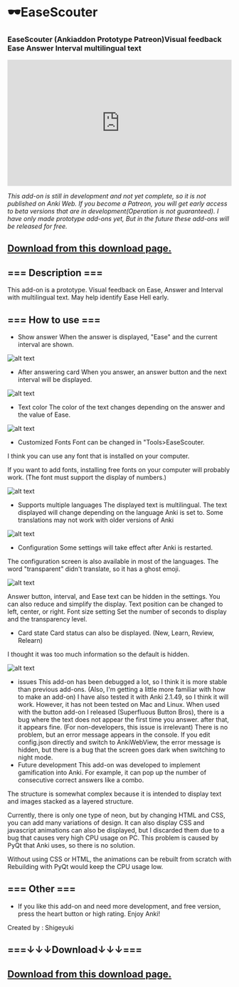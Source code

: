 # 🕶️EaseScouter
### EaseScouter (Ankiaddon Prototype Patreon)Visual feedback Ease Answer Interval multilingual text



<iframe src="https://www.youtube.com/embed/rB9JgY0JHHQ" frameborder="0" allow="accelerometer; autoplay; clipboard-write; encrypted-media; gyroscope; picture-in-picture" allowfullscreen style="aspect-ratio: 16/9; width: 100%;"></iframe>


 *This add-on is still in development and not yet complete, so it is not published on Anki Web. If you become a Patreon, you will get early access to beta versions that are in development(Operation is not guaranteed).  I have only made prototype add-ons yet, But in the future these add-ons will be released for free.* 

## [Download from this download page.](https://www.patreon.com/posts/easescouter-add-84313838?utm_medium=clipboard_copy&utm_source=copyLink&utm_campaign=postshare_creator&utm_content=join_link)

## === Description ===
This add-on is a prototype. Visual feedback on Ease, Answer and Interval with multilingual text. May help identify Ease Hell early.

## === How to use ===
- Show answer
When the answer is displayed, "Ease" and the current interval are shown.

![alt text](images/easescouter/image00.png)

- After answering card
When you answer, an answer button and the next interval will be displayed.

![alt text](images/easescouter/image01.png)

- Text color
The color of the text changes depending on the answer and the value of Ease.

![alt text](images/easescouter/image02.png)

- Customized Fonts
Font can be changed in "Tools>EaseScouter.

I think you can use any font that is installed on your computer.

If you want to add fonts, installing free fonts on your computer will probably work. (The font must support the display of numbers.)

![alt text](images/easescouter/image03.png)


- Supports multiple languages
The displayed text is multilingual. The text displayed will change depending on the language Anki is set to. Some translations may not work with older versions of Anki

![alt text](images/easescouter/image04.png)

- Configuration
Some settings will take effect after Anki is restarted.

The configuration screen is also available in most of the languages. The word "transparent" didn't translate, so it has a ghost emoji.

![alt text](images/easescouter/image05.png)

Answer button, interval, and Ease text can be hidden in the settings. You can also reduce and simplify the display.
Text position can be changed to left, center, or right.
Font size setting
Set the number of seconds to display and the transparency level.
- Card state
Card status can also be displayed.  (New, Learn, Review, Relearn)

I thought it was too much information so the default is hidden.

![alt text](images/easescouter/image06.png)

- issues
This add-on has been debugged a lot, so I think it is more stable than previous add-ons. (Also, I'm getting a little more familiar with how to make an add-on) I have also tested it with Anki 2.1.49, so I think it will work. However, it has not been tested on Mac and Linux.
When used with the button add-on I released (Superfluous Button Bros), there is a bug where the text does not appear the first time you answer. after that, it appears fine.
(For non-developers, this issue is irrelevant) There is no problem, but an error message appears in the console. If you edit config.json directly and switch to AnkiWebView, the error message is hidden, but there is a bug that the screen goes dark when switching to night mode.
- Future development
This add-on was developed to implement gamification into Anki. For example, it can pop up the number of consecutive correct answers like a combo.

The structure is somewhat complex because it is intended to display text and images stacked as a layered structure.

Currently, there is only one type of neon, but by changing HTML and CSS, you can add many variations of design. It can also display CSS and javascript animations can also be displayed, but I discarded them due to a bug that causes very high CPU usage on PC. This problem is caused by PyQt that Anki uses, so there is no solution.

Without using CSS or HTML, the animations can be rebuilt from scratch with Rebuilding with PyQt would keep the CPU usage low.

## === Other ===
- If you like this add-on and need more development, and free version, press the heart button or high rating. Enjoy Anki!

Created by : Shigeyuki

## ===↓↓↓Download↓↓↓===

## [Download from this download page.](https://www.patreon.com/posts/easescouter-add-84313838?utm_medium=clipboard_copy&utm_source=copyLink&utm_campaign=postshare_creator&utm_content=join_link)